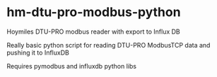 # hm-dtu-pro-modbus-python
Hoymiles DTU-PRO modbus reader with export to Influx DB

Really basic python script for reading DTU-PRO ModbusTCP data and pushing it to InfluxDB

Requires pymodbus and influxdb python libs


